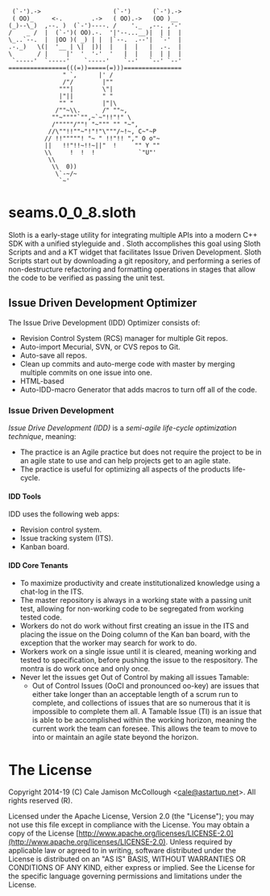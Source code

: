 ```
 (`-').->                    (`-')      (`-').-> 
 ( OO)_     <-.        .->   ( OO).->   (OO )__  
(_)--\_)  ,--. )  (`-')----. /    '._  ,--. ,'-' 
/    _ /  |  (`-')( OO).-.  '|'--...__)|  | |  | 
\_..`--.  |  |OO )( _) | |  |`--.  .--'|  `-'  | 
.-._)   \(|  '__ | \|  |)|  |   |  |   |  .-.  | 
\       / |     |'  '  '-'  '   |  |   |  | |  | 
 `-----'  `-----'    `-----'    `--'   `--' `--' 
================(((=))=====(=)))================
               " `,      |' /
               /"/        |""
              """|        \"|
              |"||        " "
              "" "        |"|\
             /""~\\.      /" ""~,
            ""~""""`"",~`~"!!"!" \
            /"""""/""! "~""" "" "~",
           //\""!!""~"!"!"\"""/~!~, C~"~P
          // !!"""""! "~ " !!"!! "," O o"~
          ||   !!"!!~!!~||"  !     "" Y ""
          \\     !  !  !            `"U"'
           \\
            \\  0))
             \`-~/~
              `~'
```

# seams.0_0_8.sloth

Sloth is a early-stage utility for integrating multiple APIs into a modern C++ SDK with a unified styleguide and . Sloth accomplishes this goal using Sloth Scripts and and a KT widget that facilitates Issue Driven Development. Sloth Scripts start out by downloading a git repository, and performing a series of non-destructure refactoring and formatting operations in stages that allow the code to be verified as passing the unit test.

## Issue Driven Development Optimizer

The Issue Drive Development (IDD) Optimizer consists of:

* Revision Control System (RCS) manager for multiple Git repos.
* Auto-import Mecurial, SVN, or CVS repos to Git.
* Auto-save all repos.
* Clean up commits and auto-merge code with master by merging multiple commits on one issue into one.
* HTML-based 
* Auto-IDD-macro Generator that adds macros to turn off all of the code.

### Issue Driven Development

*Issue Drive Development (IDD)* is a *semi-agile life-cycle optimization technique*, meaning:

* The practice is an Agile practice but does not require the project to be in an agile state to use and can help projects get to an agile state.
* The practice is useful for optimizing all aspects of the products life-cycle.

#### IDD Tools

IDD uses the following web apps:

   *  Revision control system.
   *  Issue tracking system (ITS).
   *  Kanban board.

#### IDD Core Tenants

* To maximize productivity and create institutionalized knowledge using a chat-log in the ITS.
* The master repository is always in a working state with a passing unit test, allowing for non-working code to be segregated from working tested code.
* Workers do not do work without first creating an issue in the ITS and placing the issue on the Doing column of the Kan ban board, with the exception that the worker may search for work to do.
* Workers work on a single issue until it is cleared, meaning working and tested to specification, before pushing the issue to the respository. The montra is do work once and only once.
* Never let the issues get Out of Control by making all issues Tamable:
  * Out of Control Issues (OoCI and pronounced oo-key) are issues that either take longer than an acceptable length of a scrum run to complete, and collections of issues that are so numerous that it is impossible to complete them all. A Tamable Issue (TI) is an issue that is able to be accomplished within the working horizon, meaning the current work the team can foresee. This allows the team to move to into or maintain an agile state beyond the horizon.

# The License

Copyright 2014-19 (C) Cale Jamison McCollough <<cale@astartup.net>>. All rights reserved (R).

Licensed under the Apache License, Version 2.0 (the "License"); you may not use this file except in compliance with the License. You may obtain a copy of the License [http://www.apache.org/licenses/LICENSE-2.0](http://www.apache.org/licenses/LICENSE-2.0). Unless required by applicable law or agreed to in writing, software distributed under the License is distributed on an "AS IS" BASIS, WITHOUT WARRANTIES OR CONDITIONS OF ANY KIND, either express or implied. See the License for the specific language governing permissions and limitations under the License.
